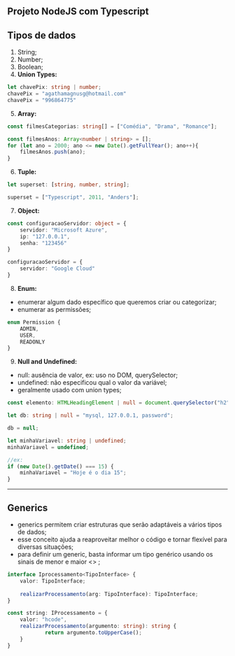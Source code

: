 ## Projeto NodeJS com Typescript

## Tipos de dados
1. String;
2. Number;
3. Boolean;
4. **Union Types:**
~~~typescript
let chavePix: string | number;
chavePix = "agathamagnusg@hotmail.com"
chavePix = "996864775"
~~~

5. **Array:**
~~~typescript
const filmesCategorias: string[] = ["Comédia", "Drama", "Romance"];

const filmesAnos: Array<number | string> = [];
for (let ano = 2000; ano <= new Date().getFullYear(); ano++){
	filmesAnos.push(ano);
}
~~~

6. **Tuple:**
~~~typescript
let superset: [string, number, string];

superset = ["Typescript", 2011, "Anders"];
~~~

7. **Object:**
~~~typescript
const configuracaoServidor: object = {
	servidor: "Microsoft Azure",
	ip: "127.0.0.1",
	senha: "123456"
}

configuracaoServidor = {
	servidor: "Google Cloud"
}
~~~

8. **Enum:** 
- enumerar algum dado específico que queremos criar ou categorizar;
- enumerar as permissões;
~~~typescript
enum Permission {
	ADMIN, 
	USER,
	READONLY
}
~~~

9. **Null and Undefined:**
- null: ausência de valor, ex: uso no DOM, querySelector;
- undefined: não especificou qual o valor da variável;
- geralmente usado com union types;
~~~typescript
const elemento: HTMLHeadingElement | null = document.querySelector("h2");

let db: string | null = "mysql, 127.0.0.1, password";

db = null;

let minhaVariavel: string | undefined;
minhaVariavel = undefined;

//ex:
if (new Date().getDate() === 15) {
	minhaVariavel = "Hoje é o dia 15";
}
~~~

---

## Generics
- generics permitem criar estruturas que serão adaptáveis a vários tipos de dados;
- esse conceito ajuda a reaproveitar melhor o código e tornar flexível para diversas situações;
- para definir um generic, basta informar um tipo genérico usando os sinais de menor e maior <> ;
~~~typescript
interface Iprocessamento<TipoInterface> {
	valor: TipoInterface;
	
	realizarProcessamento(arg: TipoInterface): TipoInterface;
}

const string: IProcessamento = {
	valor: "hcode",
	realizarProcessamento(argumento: string): string {
			return argumento.toUpperCase();
	}
}
~~~